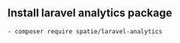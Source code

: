 ## **Install laravel analytics package**

```html
- composer require spatie/laravel-analytics
```
<!--stackedit_data:
eyJoaXN0b3J5IjpbLTIwMTQ2ODkyMjQsLTU1MzMyMzUyOF19
-->